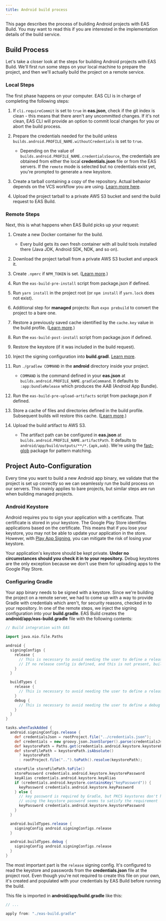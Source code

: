 ```yaml
---
title: Android build process
---
```


This page describes the process of building Android projects with EAS Build. You may want to read this if you are interested in the implementation details of the build service.

## Build Process

Let's take a closer look at the steps for building Android projects with EAS Build. We'll first run some steps on your local machine to prepare the project, and then we'll actually build the project on a remote service.

### Local Steps

The first phase happens on your computer. EAS CLI is in charge of completing the following steps:

1. If `cli.requireCommit` is set to `true` in **eas.json**, check if the git index is clean - this means that there aren't any uncommitted changes. If it's not clean, EAS CLI will provide an option to commit local changes for you or abort the build process.
1. Prepare the credentials needed for the build unless `builds.android.PROFILE_NAME.withoutCredentials` is set to `true`.

   - Depending on the value of `builds.android.PROFILE_NAME.credentialsSource`, the credentials are obtained from either the local **credentials.json** file or from the EAS servers. If the `remote` mode is selected but no credentials exist yet, you're prompted to generate a new keystore.

1. Create a tarball containing a copy of the repository. Actual behavior depends on the VCS workflow you are using. [Learn more here](https://expo.fyi/eas-vcs-workflow).
1. Upload the project tarball to a private AWS S3 bucket and send the build request to EAS Build.

### Remote Steps

Next, this is what happens when EAS Build picks up your request:

1. Create a new Docker container for the build.

   - Every build gets its own fresh container with all build tools installed there (Java JDK, Android SDK, NDK, and so on).

1. Download the project tarball from a private AWS S3 bucket and unpack it.
1. Create `.npmrc` if `NPM_TOKEN` is set. ([Learn more](/build-reference/private-npm-packages).)
1. Run the `eas-build-pre-install` script from package.json if defined.
1. Run `yarn install` in the project root (or `npm install` if `yarn.lock` does not exist).
1. Additional step for **managed** projects: Run `expo prebuild` to convert the project to a bare one.
1. Restore a previously saved cache identified by the `cache.key` value in the build profile. ([Learn more](../build/eas-json/).)
1. Run the `eas-build-post-install` script from package.json if defined.
1. Restore the keystore (if it was included in the build request).
1. Inject the signing configuration into **build.gradl**. [Learn more](#configuring-gradle).
1. Run `./gradlew COMMAND` in the **android** directory inside your project.

   - `COMMAND` is the command defined in your **eas.json** at `builds.android.PROFILE_NAME.gradleCommand`. It defaults to `:app:bundleRelease` which produces the AAB (Android App Bundle).

1. Run the `eas-build-pre-upload-artifacts` script from package.json if defined.
1. Store a cache of files and directories defined in the build profile. Subsequent builds will restore this cache. ([Learn more](../build/eas-json/).)
1. Upload the build artifact to AWS S3.

   - The artifact path can be configured in **eas.json** at `builds.android.PROFILE_NAME.artifactPath`. It defaults to `android/app/build/outputs/**/*.{apk,aab}`. We're using the [fast-glob](https://github.com/mrmlnc/fast-glob#pattern-syntax) package for pattern matching.

## Project Auto-Configuration

Every time you want to build a new Android app binary, we validate that the project is set up correctly so we can seamlessly run the build process on our servers. This mainly applies to bare projects, but similar steps are run when building managed projects.

### Android Keystore

Android requires you to sign your application with a certificate. That certificate is stored in your keystore. The Google Play Store identifies applications based on the certificate. This means that if you lose your keystore, you may not be able to update your application in the store. However, with [Play App Signing](https://developer.android.com/studio/publish/app-signing#app-signing-google-play), you can mitigate the risk of losing your keystore.

Your application's keystore should be kept private. **Under no circumstances should you check it in to your repository.** Debug keystores are the only exception because we don't use them for uploading apps to the Google Play Store.

### Configuring Gradle

Your app binary needs to be signed with a keystore. Since we're building the project on a remote server, we had to come up with a way to provide Gradle with credentials which aren't, for security reasons, checked in to your repository. In one of the remote steps, we inject the signing configuration into your **build.gradle**. EAS Build creates the **android/app/eas-build.gradle** file with the following contents:

<!-- prettier-ignore -->
```groovy
// Build integration with EAS

import java.nio.file.Paths

android {
  signingConfigs {
    release {
      // This is necessary to avoid needing the user to define a release signing config manually
      // If no release config is defined, and this is not present, build for assembleRelease will crash
    }
  }

  buildTypes {
    release {
      // This is necessary to avoid needing the user to define a release build type manually
    }
    debug {
      // This is necessary to avoid needing the user to define a debug build type manually
    }
  }
}

tasks.whenTaskAdded {
  android.signingConfigs.release {
    def credentialsJson = rootProject.file("../credentials.json");
    def credentials = new groovy.json.JsonSlurper().parse(credentialsJson)
    def keystorePath = Paths.get(credentials.android.keystore.keystorePath);
    def storeFilePath = keystorePath.isAbsolute()
      ? keystorePath
      : rootProject.file("..").toPath().resolve(keystorePath);

    storeFile storeFilePath.toFile()
    storePassword credentials.android.keystore.keystorePassword
    keyAlias credentials.android.keystore.keyAlias
    if (credentials.android.keystore.containsKey("keyPassword")) {
      keyPassword credentials.android.keystore.keyPassword
    } else {
      // key password is required by Gradle, but PKCS keystores don't have one
      // using the keystore password seems to satisfy the requirement
      keyPassword credentials.android.keystore.keystorePassword
    }
  }

  android.buildTypes.release {
    signingConfig android.signingConfigs.release
  }

  android.buildTypes.debug {
    signingConfig android.signingConfigs.release
  }
}

```

The most important part is the `release` signing config. It's configured to read the keystore and passwords from the **credentials.json** file at the project root. Even though you're not required to create this file on your own, it's created and populated with your credentials by EAS Build before running the build.

This file is imported in **android/app/build.gradle** like this:

```groovy
// ...

apply from: "./eas-build.gradle"
```
